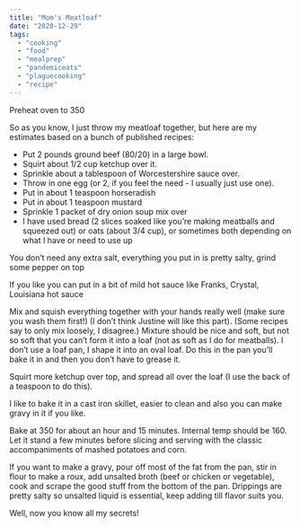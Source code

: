 ```yaml
---
title: "Mom's Meatloaf"
date: "2020-12-29"
tags: 
  - "cooking"
  - "food"
  - "mealprep"
  - "pandemiceats"
  - "plaguecooking"
  - "recipe"
---
```


Preheat oven to 350

So as you know, I just throw my meatloaf together, but here are my estimates based on a bunch of published recipes:

- Put 2 pounds ground beef (80/20) in a large bowl.
- Squirt about 1/2 cup ketchup over it.
- Sprinkle about a tablespoon of Worcestershire sauce over.
- Throw in one egg (or 2, if you feel the need - I usually just use one).
- Put in about 1 teaspoon horseradish
- Put in about 1 teaspoon mustard
- Sprinkle 1 packet of dry onion soup mix over
- I have used bread (2 slices soaked like you’re making meatballs and squeezed out) or oats (about 3/4 cup), or sometimes both depending on what I have or need to use up

You don’t need any extra salt, everything you put in is pretty salty, grind some pepper on top

If you like you can put in a bit of mild hot sauce like Franks, Crystal, Louisiana hot sauce

Mix and squish everything together with your hands really well (make sure you wash them first!) (I don’t think Justine will like this part). (Some recipes say to only mix loosely, I disagree.) Mixture should be nice and soft, but not so soft that you can’t form it into a loaf (not as soft as I do for meatballs). I don’t use a loaf pan, I shape it into an oval loaf. Do this in the pan you’ll bake it in and then you don’t have to grease it.

Squirt more ketchup over top, and spread all over the loaf (I use the back of a teaspoon to do this).

I like to bake it in a cast iron skillet, easier to clean and also you can make gravy in it if you like.

Bake at 350 for about an hour and 15 minutes. Internal temp should be 160. Let it stand a few minutes before slicing and serving with the classic accompaniments of mashed potatoes and corn.

If you want to make a gravy, pour off most of the fat from the pan, stir in flour to make a roux, add unsalted broth (beef or chicken or vegetable), cook and scrape the good stuff from the bottom of the pan. Drippings are pretty salty so unsalted liquid is essential, keep adding till flavor suits you.

Well, now you know all my secrets!
